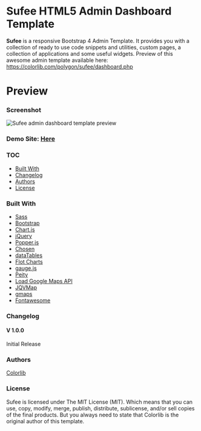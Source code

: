 # Sufee HTML5 Admin Dashboard Template
**Sufee** is a responsive Bootstrap 4 Admin Template. It provides you with a collection of ready to use code snippets and utilities, custom pages, a collection of applications and some useful widgets. Preview of this awesome admin template available here: https://colorlib.com/polygon/sufee/dashboard.php

# Preview

### Screenshot

![Sufee admin dashboard template preview](https://colorlib.com/wp/wp-content/uploads/sites/2/sufee-free-modern-admin-dashboard-template.jpg)

### Demo Site: [Here](https://colorlib.com/polygon/sufee/dashboard.php)

### TOC
- [Built With](#built-with)
- [Changelog](#changelog)
- [Authors](#authors)
- [License](#license)

### Built With

- [Sass](http://sass-lang.com/)
- [Bootstrap](http://getbootstrap.com/)
- [Chart.js](http://www.chartjs.org/)
- [jQuery](https://jquery.com/)
- [Popper.js](https://popper.js.org/)
- [Chosen](https://harvesthq.github.io/chosen/)
- [dataTables](https://datatables.net/)
- [Flot Charts](http://www.flotcharts.org/)
- [gauge.js](http://bernii.github.io/gauge.js/)
- [Peity](http://benpickles.github.io/peity/)
- [Load Google Maps API](https://github.com/yuanqing/load-google-maps-api)
- [JQVMap](https://jqvmap.com/)
- [gmaps](https://hpneo.github.io/gmaps/)
- [Fontawesome](http://fontawesome.io/)


### Changelog
#### V 1.0.0
Initial Release
### Authors
[Colorlib](https://colorlib.com)
### License

Sufee is licensed under The MIT License (MIT). Which means that you can use, copy, modify, merge, publish, distribute, sublicense, and/or sell copies of the final products. But you always need to state that Colorlib is the original author of this template.

